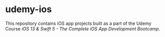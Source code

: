 # udemy-ios

This repository contains iOS app projects built as a part of the Udemy Course _iOS 13 & Swift 5 - The Complete iOS App Development Bootcamp_.